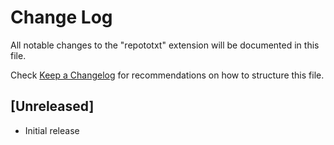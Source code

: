 # Change Log

All notable changes to the "repototxt" extension will be documented in this file.

Check [Keep a Changelog](http://keepachangelog.com/) for recommendations on how to structure this file.

## [Unreleased]

- Initial release